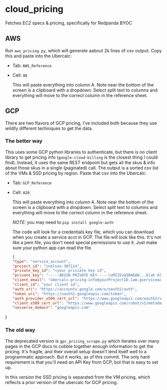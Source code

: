 # cloud_pricing
Fetches EC2 specs &amp; pricing, specifically for Redpanda BYOC


## AWS

Run `aws_pricing.py`, which will generate aabout 2k lines of csv output.   Copy this and paste into the Ubercalc: 
* Tab: `AWS_Reference`
* Cell: `A6`

  This will paste everything into column A.   Note near the bottom of the screen is a clipboard with a dropdown.   Select split text to columns and everything will move to the correct column in the reference sheet.



## GCP

There are two flavors of GCP pricing, I've included both because they use wildlly different techniques to get the data.  


### The better way

This uses some GCP python libraries to authenticate, but there is no client library to get pricing info (`google-cloud-billing` is the closest thing I could find).   Instead, it uses the same REST endpoint but gets all the skus & info about those skus in a single (paginated) call.   The output is a sorted csv list of the VMs & SSD pricing by region.  Paste that csv into the Ubercalc:
* Tab: `GCP_Reference`
* Cell: `A20`

  This will paste everything into column A.   Note near the bottom of the screen is a clipboard with a dropdown.   Select split text to columns and everything will move to the correct column in the reference sheet.

  *NOTE*:  you may need to `pip install google-auth`

  The code will look for a credentials key file, which you can download when you create a service acct in GCP.  The file will look like this.  It's not like a pem file, you don't need special permissions to use it.  Just make sure your python app can read the file.

  ```json
  {
  "type": "service_account",
  "project_id": "cnelson-387114",
  "private_key_id": "<your priviate key id",
  "private_key": "-----BEGIN PRIVATE KEY-----\nMIIEvQIBADAN...blah blah blah...veGRz7GChmx/dk=\n-----END PRIVATE KEY-----\n",
  "client_email": "ubercalc-pricing-info@yourProjectID.iam.gserviceaccount.com",
  "client_id": "your client id",
  "auth_uri": "https://accounts.google.com/o/oauth2/auth",
  "token_uri": "https://oauth2.googleapis.com/token",
  "auth_provider_x509_cert_url": "https://www.googleapis.com/oauth2/v1/certs",
  "client_x509_cert_url": "https://www.googleapis.com/robot/v1/metadata/x509/ubercalc-pricing-info%40yourProjectID.iam.gserviceaccount.com",
  "universe_domain": "googleapis.com"
}



### The old way

The deprecated version is `gpc_pricing_scrape.py` which iterates over many pages in the GCP docs to cobble together enough information to get the pricing.   It's fragile, and their overall setup doesn't lend itself well to a programmatic approach.   But it works, as of this commit.   The only hard requirement is that you'll need an API Key from GCP, but that is easy to set up.

In this version the SSD pricing is separated from the VM pricing, which reflects a prior version of the ubercalc for GCP pricing. 

